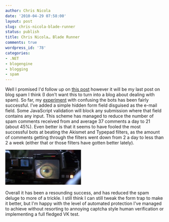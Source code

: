 ```yaml
---
author: Chris Nicola
date: '2010-04-29 07:58:00'
layout: post
slug: chris-nicola-blade-runner
status: publish
title: Chris Nicola… Blade Runner
comments: true
wordpress_id: '78'
categories:
- .NET
- blogengine
- blogging
- spam
---
```


Well I promised I'd follow up on [this post][1] however it will be my last post on blog spam I think (I don't want this to turn into a blog about dealing with spam).  So far, my [experiment][2] with confusing the bots has been fairly successful.  I’ve added a simple hidden form field disguised as the e-mail field.  Some JavaScript validation will block any submission where that field contains any input.  This scheme has managed to reduce the number of spam comments received from and average 37 comments a day to 21 (about 45%).  Even better is that it seems to have fooled the most successful bots at beating the Akismet and Typepad filters, as the amount of comments getting through the filters went down from 2 a day to less than 2 a week (either that or those filters have gotten better lately).  

![bladerunner-voight-kampff1][3]

Overall it has been a resounding success, and has reduced the spam deluge to more of a trickle.  I still think I can still tweak the form trap to make it better, but I'm happy with the level of automated protection I've managed to achieve without resorting to annoying captcha style human verification or implementing a full fledged VK test.

   [1]: http://lucisferre.net/2010/03/29/the-continuing-adventures-of-a-spam-assassin/
   [2]: http://blogengine.codeplex.com/Thread/View.aspx?ThreadId=208176
   [3]: /images/bladerunner-voight-kampff1.jpg (bladerunner-voight-kampff1)

